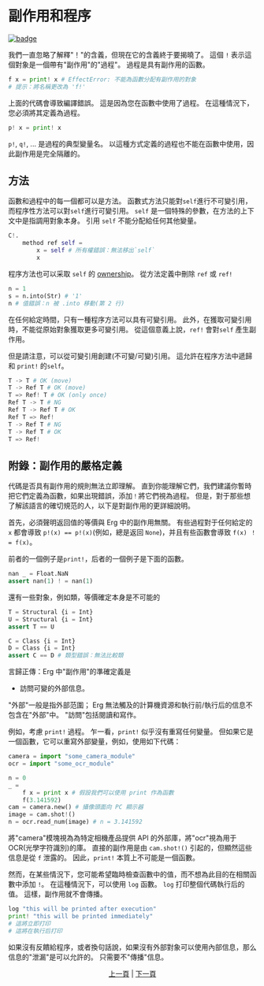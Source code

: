 # 副作用和程序

[![badge](https://img.shields.io/endpoint.svg?url=https%3A%2F%2Fgezf7g7pd5.execute-api.ap-northeast-1.amazonaws.com%2Fdefault%2Fsource_up_to_date%3Fowner%3Derg-lang%26repos%3Derg%26ref%3Dmain%26path%3Ddoc/EN/syntax/07_side_effect.md%26commit_hash%3D51de3c9d5a9074241f55c043b9951b384836b258)](https://gezf7g7pd5.execute-api.ap-northeast-1.amazonaws.com/default/source_up_to_date?owner=erg-lang&repos=erg&ref=main&path=doc/EN/syntax/07_side_effect.md&commit_hash=51de3c9d5a9074241f55c043b9951b384836b258)

我們一直忽略了解釋"！"的含義，但現在它的含義終于要揭曉了。 這個 `!` 表示這個對象是一個帶有"副作用"的"過程"。 過程是具有副作用的函數。

```python
f x = print! x # EffectError: 不能為函數分配有副作用的對象
# 提示：將名稱更改為 'f!'
```

上面的代碼會導致編譯錯誤。 這是因為您在函數中使用了過程。 在這種情況下，您必須將其定義為過程。

```python
p! x = print! x
```

`p!`, `q!`, ... 是過程的典型變量名。
以這種方式定義的過程也不能在函數中使用，因此副作用是完全隔離的。

## 方法

函數和過程中的每一個都可以是方法。 函數式方法只能對`self`進行不可變引用，而程序性方法可以對`self`進行可變引用。
`self` 是一個特殊的參數，在方法的上下文中是指調用對象本身。 引用 `self` 不能分配給任何其他變量。

```python
C!.
    method ref self =
        x = self # 所有權錯誤：無法移出`self`
        x
```

程序方法也可以采取 `self` 的 [ownership](./18_ownership.md)。 從方法定義中刪除 `ref` 或 `ref!`

```python
n = 1
s = n.into(Str) # '1'
n # 值錯誤：n 被 .into 移動(第 2 行)
```

在任何給定時間，只有一種程序方法可以具有可變引用。 此外，在獲取可變引用時，不能從原始對象獲取更多可變引用。 從這個意義上說，`ref!` 會對`self` 產生副作用。

但是請注意，可以從可變引用創建(不可變/可變)引用。 這允許在程序方法中遞歸和 `print!` 的`self`。

```python
T -> T # OK (move)
T -> Ref T # OK (move)
T => Ref! T # OK (only once)
Ref T -> T # NG
Ref T -> Ref T # OK
Ref T => Ref!
T -> Ref T # NG
T -> Ref T # OK
T => Ref!
```

## 附錄：副作用的嚴格定義

代碼是否具有副作用的規則無法立即理解。
直到你能理解它們，我們建議你暫時把它們定義為函數，如果出現錯誤，添加`！`將它們視為過程。
但是，對于那些想了解該語言的確切規范的人，以下是對副作用的更詳細說明。

首先，必須聲明返回值的等價與 Erg 中的副作用無關。
有些過程對于任何給定的 `x` 都會導致 `p!(x) == p!(x)`(例如，總是返回 `None`)，并且有些函數會導致 `f(x) ！ = f(x)`。

前者的一個例子是`print!`，后者的一個例子是下面的函數。

```python
nan _ = Float.NaN
assert nan(1) ! = nan(1)
```

還有一些對象，例如類，等價確定本身是不可能的

```python
T = Structural {i = Int}
U = Structural {i = Int}
assert T == U

C = Class {i = Int}
D = Class {i = Int}
assert C == D # 類型錯誤：無法比較類
```

言歸正傳：Erg 中"副作用"的準確定義是

* 訪問可變的外部信息。

"外部"一般是指外部范圍； Erg 無法觸及的計算機資源和執行前/執行后的信息不包含在"外部"中。 "訪問"包括閱讀和寫作。

例如，考慮 `print!` 過程。 乍一看，`print!` 似乎沒有重寫任何變量。 但如果它是一個函數，它可以重寫外部變量，例如，使用如下代碼：

```python
camera = import "some_camera_module"
ocr = import "some_ocr_module"

n = 0
_ =
    f x = print x # 假設我們可以使用 print 作為函數
    f(3.141592)
cam = camera.new() # 攝像頭面向 PC 顯示器
image = cam.shot!()
n = ocr.read_num(image) # n = 3.141592
```

將"camera"模塊視為為特定相機產品提供 API 的外部庫，將"ocr"視為用于 OCR(光學字符識別)的庫。
直接的副作用是由 `cam.shot!()` 引起的，但顯然這些信息是從 `f` 泄露的。 因此，`print!` 本質上不可能是一個函數。

然而，在某些情況下，您可能希望臨時檢查函數中的值，而不想為此目的在相關函數中添加 `!`。 在這種情況下，可以使用 `log` 函數。
`log` 打印整個代碼執行后的值。 這樣，副作用就不會傳播。

```python
log "this will be printed after execution"
print! "this will be printed immediately"
# 這將立即打印
# 這將在執行后打印
```

如果沒有反饋給程序，或者換句話說，如果沒有外部對象可以使用內部信息，那么信息的"泄漏"是可以允許的。 只需要不"傳播"信息。

<p align='center'>
    <a href='./06_operator.md'>上一頁</a> | <a href='./08_procedure.md'>下一頁</a>
</p>
